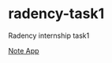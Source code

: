 # radency-task1
Radency internship task1



[Note App](https://plevakovitalii.github.io/radency-task1/)
